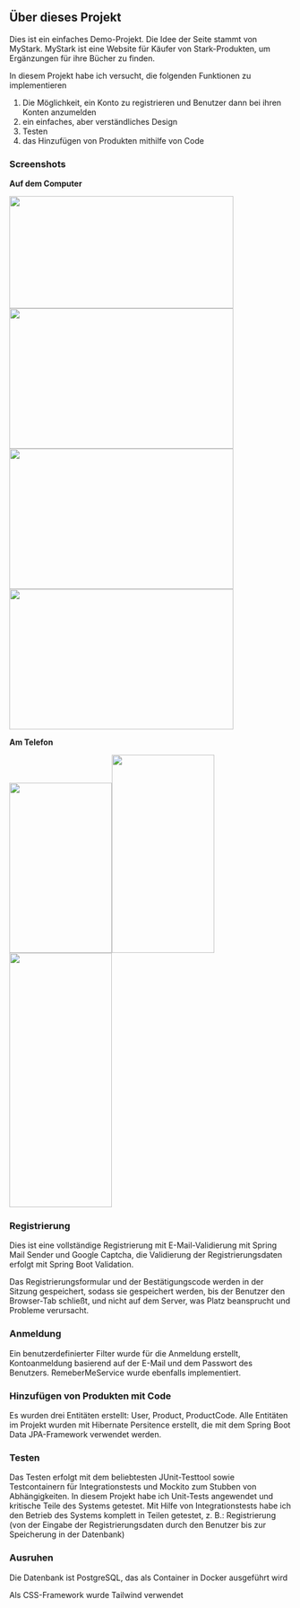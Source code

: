 ## Über dieses Projekt

Dies ist ein einfaches Demo-Projekt. Die Idee der Seite stammt von MyStark. MyStark ist eine Website für Käufer von Stark-Produkten, um Ergänzungen für ihre Bücher zu finden.

In diesem Projekt habe ich versucht, die folgenden Funktionen zu implementieren
1. Die Möglichkeit, ein Konto zu registrieren und Benutzer dann bei ihren Konten anzumelden
2. ein einfaches, aber verständliches Design
3. Testen
4. das Hinzufügen von Produkten mithilfe von Code

### Screenshots

**Auf dem Computer**

<img height="200" width="400" src="https://i.imgur.com/EKrWfBz.png" /><img height="250" width="400" src="https://i.imgur.com/cuOi464.png" />
<img height="250" width="400" src="https://i.imgur.com/eC26Jct.png" /><img height="250" width="400" src="https://i.imgur.com/XPzjwXt.png" />

**Am Telefon**

<img height="303" width="183" src="https://i.imgur.com/OnBpetl.png" /><img height="353" width="183" src="https://i.imgur.com/kP1OSbj.png" />
<img height="453" width="183" src="https://i.imgur.com/KQ728H6.png" />

### Registrierung
Dies ist eine vollständige Registrierung mit E-Mail-Validierung mit Spring Mail Sender und Google Captcha, die Validierung der Registrierungsdaten erfolgt mit Spring Boot Validation.

Das Registrierungsformular und der Bestätigungscode werden in der Sitzung gespeichert, sodass sie gespeichert werden, bis der Benutzer den Browser-Tab schließt, und nicht auf dem Server, was Platz beansprucht und Probleme verursacht.

### Anmeldung 
Ein benutzerdefinierter Filter wurde für die Anmeldung erstellt, Kontoanmeldung basierend auf der E-Mail und dem Passwort des Benutzers. RemeberMeService wurde ebenfalls implementiert.

### Hinzufügen von Produkten mit Code
Es wurden drei Entitäten erstellt: User, Product, ProductCode. Alle Entitäten im Projekt wurden mit Hibernate Persitence erstellt, die mit dem Spring Boot Data JPA-Framework verwendet werden.

### Testen
Das Testen erfolgt mit dem beliebtesten JUnit-Testtool sowie Testcontainern für Integrationstests und Mockito zum Stubben von Abhängigkeiten. In diesem Projekt habe ich Unit-Tests angewendet und kritische Teile des Systems getestet. Mit Hilfe von Integrationstests habe ich den Betrieb des Systems komplett in Teilen getestet, z. B.: Registrierung (von der Eingabe der Registrierungsdaten durch den Benutzer bis zur Speicherung in der Datenbank)

### Ausruhen
Die Datenbank ist PostgreSQL, das als Container in Docker ausgeführt wird

Als CSS-Framework wurde Tailwind verwendet